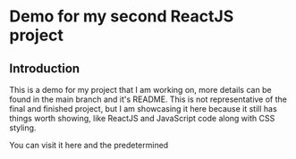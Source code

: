 # Demo for my second ReactJS project

## Introduction

This is a demo for my project that I am working on, more details can be found in the main branch and it's README. This is not representative of the final and finished project, but I am showcasing it here because it still has things worth showing, like ReactJS and JavaScript code along with CSS styling. 

You can visit it here and the predetermined
